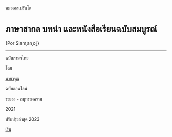 <link href="markdown.css" rel="stylesheet">

หมอเอสเปรันโต

# ภาษาสากล บทนำ และหนังสือเรียนฉบับสมบูรณ์

{Por Siamˌanˌoˌj}

---

ฉบับภาษาไทย

โดย

[นายวรุฒ ](https://warut92.github.io)

ฉบับออนไลน์

ระยอง - สมุทรสงคราม

2021

ปรับปรุงล่าสุด 2023

[เริ่ม](./1.md)

